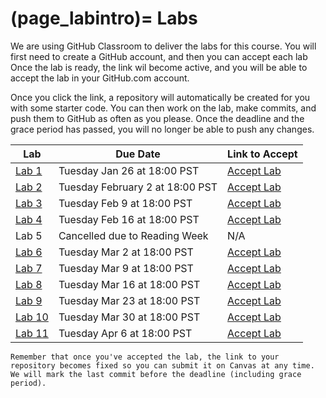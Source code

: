 (page_labintro)=
Labs
=======================

<head>
    <base target="_blank">
</head>

We are using GitHub Classroom to deliver the labs for this course.
You will first need to create a GitHub account, and then you can accept each lab
Once the lab is ready, the link wil become active, and you will be able to accept the lab in your GitHub.com account.

Once you click the link, a repository will automatically be created for you with some starter code.
You can then work on the lab, make commits, and push them to GitHub as often as you please. 
Once the deadline and the grace period has passed, you will no longer be able to push any changes.

| Lab                     | Due Date                        | Link to Accept                                        |
|-------------------------|---------------------------------|-------------------------------------------------------|
| [Lab 1](week01/lab.md)  | Tuesday Jan 26 at 18:00 PST     | [Accept Lab](https://classroom.github.com/a/6T444r1F) |
| [Lab 2](week02/lab.md)  | Tuesday February 2 at 18:00 PST | [Accept Lab](https://classroom.github.com/a/KALHiWyg) |
| [Lab 3](week03/lab.md)  | Tuesday Feb 9 at 18:00 PST      | [Accept Lab](https://classroom.github.com/a/1fKuuAbo) |
| [Lab 4](week04/lab.md)  | Tuesday Feb 16 at 18:00 PST     | [Accept Lab](https://classroom.github.com/a/tZly-yOI) |
| Lab 5                   | Cancelled due to Reading Week   | N/A                                                   |
| [Lab 6](week06/lab.md)  | Tuesday Mar 2 at 18:00 PST     | [Accept Lab](https://classroom.github.com/a/KfJg5SuF) |
| [Lab 7](week07/lab.md)  | Tuesday Mar 9 at 18:00 PST     | [Accept Lab](https://classroom.github.com/a/4CWSIDWZ)                                        |
| [Lab 8](week08/lab.md)  | Tuesday Mar 16 at 18:00 PST     | [Accept Lab](https://classroom.github.com/a/wW9Kpvdu)                                        |
| [Lab 9](week09/lab.md)  | Tuesday Mar 23 at 18:00 PST     | [Accept Lab](https://classroom.github.com/a/S3EcYltz)                                        |
| [Lab 10](week10/lab.md) | Tuesday Mar 30 at 18:00 PST     | [Accept Lab](https://classroom.github.com/a/y4tjhq3h)                                        |
| [Lab 11](week11/lab.md) | Tuesday Apr 6 at 18:00 PST     | [Accept Lab](https://classroom.github.com/a/yk3R_DB2)                                        |

```{tip}
Remember that once you've accepted the lab, the link to your repository becomes fixed so you can submit it on Canvas at any time. We will mark the last commit before the deadline (including grace period).
```